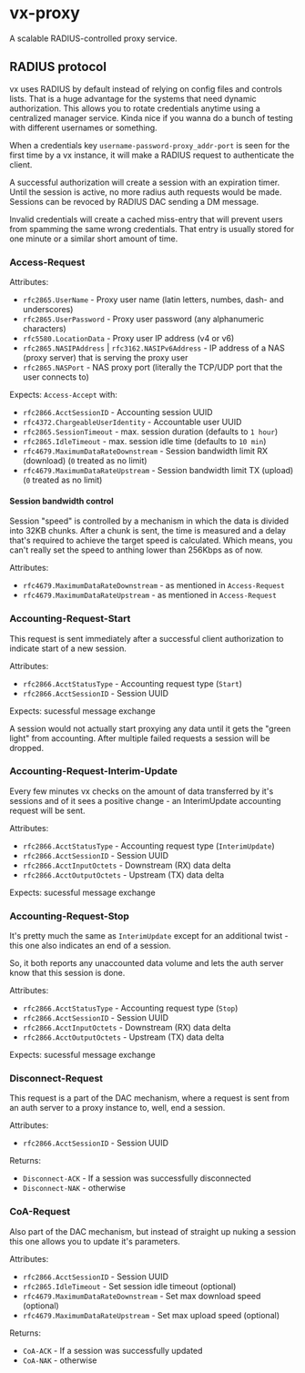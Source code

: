 # vx-proxy

A scalable RADIUS-controlled proxy service.

## RADIUS protocol

vx uses RADIUS by default instead of relying on config files and controls lists. That is a huge advantage for the systems that need dynamic authorization. This allows you to rotate credentials anytime using a centralized manager service. Kinda nice if you wanna do a bunch of testing with different usernames or something.

When a credentials key `username-password-proxy_addr-port` is seen for the first time by a vx instance, it will make a RADIUS request to authenticate the client.

A successful authorization will create a session with an expiration timer. Until the session is active, no more radius auth requests would be made. Sessions can be revoced by RADIUS DAC sending a DM message.

Invalid credentials will create a cached miss-entry that will prevent users from spamming the same wrong credentials. That entry is usually stored for one minute or a similar short amount of time.

### Access-Request

Attributes:

- `rfc2865.UserName` - Proxy user name (latin letters, numbes, dash- and underscores)
- `rfc2865.UserPassword` - Proxy user password (any alphanumeric characters)
- `rfc5580.LocationData` - Proxy user IP address (v4 or v6)
- `rfc2865.NASIPAddress` | `rfc3162.NASIPv6Address` - IP address of a NAS (proxy server) that is serving the proxy user
- `rfc2865.NASPort` - NAS proxy port (literally the TCP/UDP port that the user connects to)

Expects: `Access-Accept` with:

- `rfc2866.AcctSessionID` - Accounting session UUID
- `rfc4372.ChargeableUserIdentity` - Accountable user UUID
- `rfc2865.SessionTimeout` - max. session duration (defaults to `1 hour`)
- `rfc2865.IdleTimeout` - max. session idle time (defaults to `10 min`)
- `rfc4679.MaximumDataRateDownstream` - Session bandwidth limit RX (download) (`0` treated as no limit)
- `rfc4679.MaximumDataRateUpstream` - Session bandwidth limit TX (upload) (`0` treated as no limit)

#### Session bandwidth control

Session "speed" is controlled by a mechanism in which the data is divided into 32KB chunks. After a chunk is sent, the time is measured and a delay that's required to achieve the target speed is calculated. Which means, you can't really set the speed to anthing lower than 256Kbps as of now.

Attributes:
- `rfc4679.MaximumDataRateDownstream` - as mentioned in `Access-Request`
- `rfc4679.MaximumDataRateUpstream` - as mentioned in `Access-Request`

### Accounting-Request-Start

This request is sent immediately after a successful client authorization to indicate start of a new session.

Attributes:

- `rfc2866.AcctStatusType` - Accounting request type (`Start`)
- `rfc2866.AcctSessionID` - Session UUID

Expects: sucessful message exchange

A session would not actually start proxying any data until it gets the "green light" from accounting. After multiple failed requests a session will be dropped.

### Accounting-Request-Interim-Update

Every few minutes vx checks on the amount of data transferred by it's sessions and of it sees a positive change - an InterimUpdate accounting request will be sent.

Attributes:

- `rfc2866.AcctStatusType` - Accounting request type (`InterimUpdate`)
- `rfc2866.AcctSessionID` - Session UUID
- `rfc2866.AcctInputOctets` - Downstream (RX) data delta
- `rfc2866.AcctOutputOctets` - Upstream (TX) data delta

Expects: sucessful message exchange

### Accounting-Request-Stop

It's pretty much the same as `InterimUpdate` except for an additional twist - this one also indicates an end of a session.

So, it both reports any unaccounted data volume and lets the auth server know that this session is done.

Attributes:

- `rfc2866.AcctStatusType` - Accounting request type (`Stop`)
- `rfc2866.AcctSessionID` - Session UUID
- `rfc2866.AcctInputOctets` - Downstream (RX) data delta
- `rfc2866.AcctOutputOctets` - Upstream (TX) data delta

Expects: sucessful message exchange

### Disconnect-Request

This request is a part of the DAC mechanism, where a request is sent from an auth server to a proxy instance to, well, end a session.

Attributes:
- `rfc2866.AcctSessionID` - Session UUID

Returns:
- `Disconnect-ACK` - If a session was successfully disconnected
- `Disconnect-NAK` - otherwise

### CoA-Request

Also part of the DAC mechanism, but instead of straight up nuking a session this one allows you to update it's parameters.

Attributes:
- `rfc2866.AcctSessionID` - Session UUID
- `rfc2865.IdleTimeout` - Set session idle timeout (optional)
- `rfc4679.MaximumDataRateDownstream` - Set max download speed (optional)
- `rfc4679.MaximumDataRateUpstream` - Set max upload speed (optional)

Returns:
- `CoA-ACK` - If a session was successfully updated
- `CoA-NAK` - otherwise
